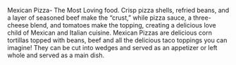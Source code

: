 Mexican Pizza- The Most Loving food.
Crisp pizza shells, refried beans, and a layer of seasoned beef make the “crust,” while pizza sauce, a three-cheese blend, and tomatoes make the topping, creating a delicious love child of Mexican and Italian cuisine.
Mexican Pizzas are delicious corn tortillas topped with beans, beef and all the delicious taco toppings you can imagine! They can be cut into wedges and served as an appetizer or left whole and served as a main dish.
